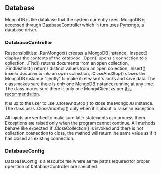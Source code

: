 ## Database

MongoDB is the database that the system currently uses. MongoDB is accessed through DatabaseController which
in turn uses Pymongo, a database driver.

### DatabaseController

Responsibilities: .RunMongod() creates a MongoDB instance, .Inspect() displays the contents of the database,
.Open() opens a connection to a collection, .Find() returns documents from an open collection, .FindDistinct()
returns distinct values from an open collection, .Insert() inserts documents into an open collection,
.CloseAndStop() closes the MongoDB instance "gently" to make it release it's locks and save data. The class
makes sure there is only one MongoDB instance running at any time. The class makes sure there is only one
MongoClient as per [this recommendation](https://api.mongodb.com/python/current/faq.html#how-does-connection-pooling-work-in-pymongo).

It is up to the user to use .CloseAndStop() to close the MongoDB instance. The class uses .CloseAndStop() only
when it is about to raise an exception.

All inputs are verified to make sure later statements can process them. Exceptions are raised only when the
program cannot continue. All methods behave like expected, if .CloseCollection() is invoked and there is not
collection connection to close, the method will return the same value as if it has closed an existing
connection.

### DatabaseConfig

DatabaseConfig is a resource file where all file paths required for proper operation of DatabaseController
are specified.


